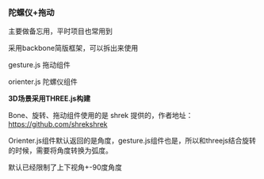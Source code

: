 ### 陀螺仪+拖动

主要做备忘用，平时项目也常用到

采用backbone简版框架，可以拆出来使用

gesture.js  拖动组件

orienter.js 陀螺仪组件



**3D场景采用THREE.js构建**

Bone、旋转、拖动组件使用的是 shrek 提供的，作者地址：https://github.com/shrekshrek

Orienter.js组件默认返回的是角度，gesture.js组件也是，所以和threejs结合旋转的时候，需要将角度转换为弧度。

默认已经限制了上下视角+-90度角度